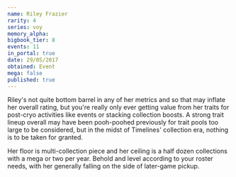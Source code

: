 ```yaml
---
name: Riley Frazier
rarity: 4
series: voy
memory_alpha:
bigbook_tier: 8
events: 11
in_portal: true
date: 29/05/2017
obtained: Event
mega: false
published: true
---
```


Riley's not quite bottom barrel in any of her metrics and so that may inflate her overall rating, but you're really only ever getting value from her traits for post-cryo activities like events or stacking collection boosts. A strong trait lineup overall may have been pooh-poohed previously for trait pools too large to be considered, but in the midst of Timelines' collection era, nothing is to be taken for granted.

Her floor is multi-collection piece and her ceiling is a half dozen collections with a mega or two per year. Behold and level according to your roster needs, with her generally falling on the side of later-game pickup.

